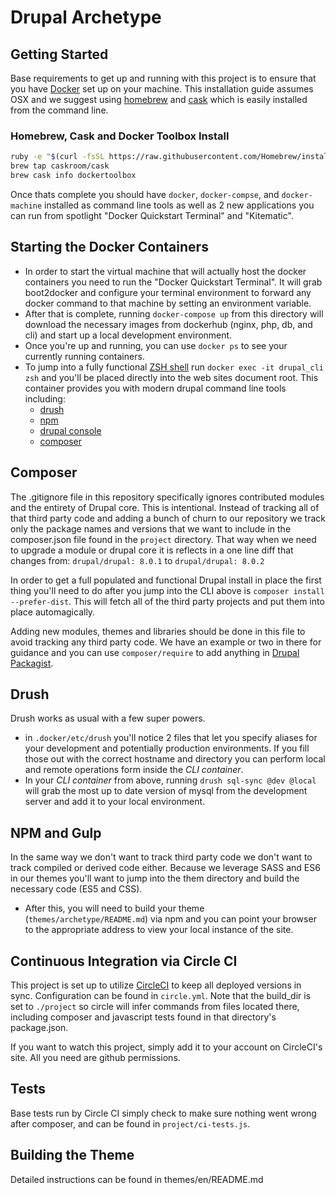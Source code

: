 # Drupal Archetype

## Getting Started
Base requirements to get up and running with this project is to ensure that you have [Docker](https://docker.com) set up
on your machine. This installation guide assumes OSX and we suggest using [homebrew](http://brew.sh/) and [cask](http://caskroom.io/) which is easily installed from the command line.

### Homebrew, Cask and Docker Toolbox Install
```bash
ruby -e "$(curl -fsSL https://raw.githubusercontent.com/Homebrew/install/master/install)"
brew tap caskroom/cask
brew cask info dockertoolbox
```

Once thats complete you should have `docker`, `docker-compse`, and `docker-machine` installed as command line tools as well as 2 new applications you can run from spotlight "Docker Quickstart Terminal" and "Kitematic".

## Starting the Docker Containers
* In order to start the virtual machine that will actually host the docker containers you need to run the "Docker Quickstart Terminal". It will grab boot2docker and configure your terminal environment to forward any docker command to that machine by setting an environment variable.
* After that is complete, running `docker-compose up` from this directory will download the necessary images from dockerhub (nginx, php, db, and cli) and start up a local development environment.
* Once you're up and running, you can use `docker ps` to see your currently running containers.
* To jump into a fully functional [ZSH shell](https://github.com/robbyrussell/oh-my-zsh) run `docker exec -it drupal_cli zsh` and you'll be placed directly into the web sites document root. This container provides you with modern drupal command line tools including:
    * [drush](http://www.drush.org/)
    * [npm](http://www.drush.org/)
    * [drupal console](http://www.drupalconsole.com/)
    * [composer](getcomposer.org)

## Composer
The .gitignore file in this repository specifically ignores contributed modules and the entirety of Drupal core. This is intentional. Instead of tracking all of that third party code and adding a bunch of churn to our repository we track only the package names and versions that we want to include in the composer.json file found in the `project` directory. That way when we need to upgrade a module or drupal core it is reflects in a one line diff that changes from: `drupal/drupal: 8.0.1` to `drupal/drupal: 8.0.2`

In order to get a full populated and functional Drupal install in place the first thing you'll need to do after you jump into the CLI above is `composer install --prefer-dist`. This will fetch all of the third party projects and put them into place automagically.

Adding new modules, themes and libraries should be done in this file to avoid tracking any third party code. We have an example or two in there for guidance and you can use `composer/require` to add anything in [Drupal Packagist](https://packagist.drupal-composer.org/).


## Drush
Drush works as usual with a few super powers.
* in `.docker/etc/drush` you'll notice 2 files that let you specify aliases for your development and potentially production environments. If you fill those out with the correct hostname and directory you can perform local and remote operations form inside the *CLI container*.
* In your *CLI container* from above, running `drush sql-sync @dev @local` will grab the most up to date version of mysql from the development server and add it to your local environment.

## NPM and Gulp
In the same way we don't want to track third party code we don't want to track compiled or derived code either. Because we leverage SASS and ES6 in our themes you'll want to jump into the them directory and build the necessary code (ES5 and CSS).

* After this, you will need to build your theme (`themes/archetype/README.md`) via npm and you can point your browser to the appropriate
    address to view your local instance of the site.

## Continuous Integration via Circle CI
This project is set up to utilize [CircleCI](https://circleci.com) to keep all deployed versions in sync.  Configuration
can be found in `circle.yml`.  Note that the build_dir is set to `./project` so circle will infer commands from files
located there, including composer and javascript tests found in that directory's package.json.

If you want to watch this project, simply add it to your account on CircleCI's site.  All you need are github permissions.

## Tests
Base tests run by Circle CI simply check to make sure nothing went wrong after composer, and can be found in `project/ci-tests.js`.

## Building the Theme
Detailed instructions can be found in themes/en/README.md
